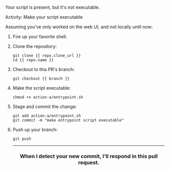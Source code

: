 Your script is present, but it's not executable.

Activity: Make your script executable

Assuming you've only worked on the web UI, and not locally until now:
1. Fire up your favorite shell.
1. Clone the repository:
    ```shell
    git clone {{ repo.clone_url }}
    cd {{ repo.name }}
    ```
1. Checkout to this PR's branch:
    ```shell
    git checkout {{ branch }}
    ```
1. Make the script executable:
    ```shell
    chmod +x action-a/entrypoint.sh
    ```
1. Stage and commit the change:
    ```shell
    git add action-a/entrypoint.sh
    git commit -m "make entrypoint script executable"
    ```
1. Push up your branch:
    ```shell
    git push
    ```

    <hr>
    <h3 align="center">When I detect your new commit, I'll respond in this pull request.</h3>

